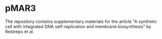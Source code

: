 # pMAR3
The repository contains supplementary materials for the article "A synthetic cell with integrated DNA self-replication and membrane biosynthesis" by Restrepo et al.
